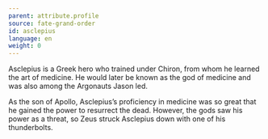 ```yaml
---
parent: attribute.profile
source: fate-grand-order
id: asclepius
language: en
weight: 0
---
```


Asclepius is a Greek hero who trained under Chiron, from whom he learned the art of medicine. He would later be known as the god of medicine and was also among the Argonauts Jason led.

As the son of Apollo, Asclepius’s proficiency in medicine was so great that he gained the power to resurrect the dead. However, the gods saw his power as a threat, so Zeus struck Asclepius down with one of his thunderbolts.
